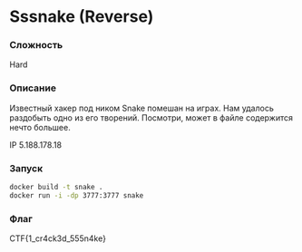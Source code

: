 # Sssnake (Reverse)
### Сложность
Hard
### Описание
Известный хакер под ником Snake помешан на играх. Нам удалось раздобыть одно из его творений. Посмотри, может в файле содержится нечто большее.

IP 5.188.178.18
### Запуск
```sh
docker build -t snake .
docker run -i -dp 3777:3777 snake
```
### Флаг
CTF{1_cr4ck3d_555n4ke}
